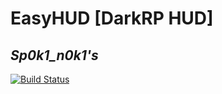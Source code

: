 # EasyHUD [DarkRP HUD]
## _Sp0k1_n0k1's_

[![Build Status](https://travis-ci.org/joemccann/dillinger.svg?branch=master)](https://github.com/Sp0k1n0k1/easyhud/issues)


